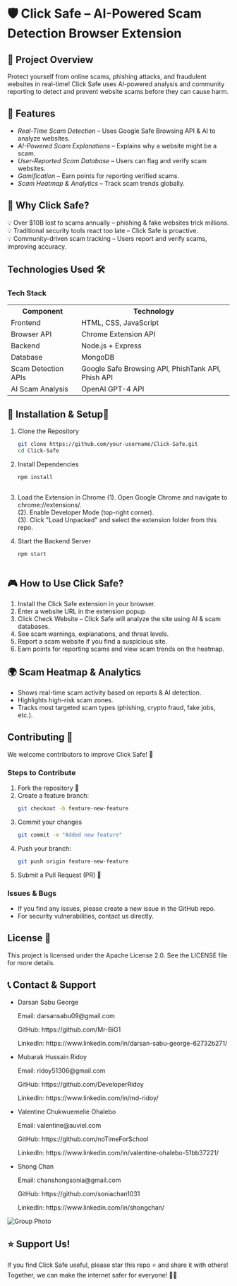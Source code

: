 # 🛡️ Click Safe – AI-Powered Scam Detection Browser Extension

## 📌 Project Overview
Protect yourself from online scams, phishing attacks, and fraudulent websites in real-time!
Click Safe uses AI-powered analysis and community reporting to detect and prevent website scams before they can cause harm.

## 🚀 Features
- *Real-Time Scam Detection* – Uses Google Safe Browsing API & AI to analyze websites.
- *AI-Powered Scam Explanations* – Explains why a website might be a scam.
- *User-Reported Scam Database* – Users can flag and verify scam websites.
- *Gamification* – Earn points for reporting verified scams.
- *Scam Heatmap & Analytics* – Track scam trends globally.

## 📌 Why Click Safe?
💡 Over $10B lost to scams annually – phishing & fake websites trick millions.<br/>
💡 Traditional security tools react too late – Click Safe is proactive.<br/>
💡 Community-driven scam tracking – Users report and verify scams, improving accuracy.<br/>

## Technologies Used 🛠
<div class="container">
    <h3>Tech Stack</h3>
    <table>
        <tr>
            <th>Component</th>
            <th>Technology</th>
        </tr>
        <tr>
            <td>Frontend</td>
            <td>HTML, CSS, JavaScript</td>
        </tr>
        <tr>
            <td>Browser API</td>
            <td>Chrome Extension API</td>
        </tr>
        <tr>
            <td>Backend</td>
            <td>Node.js + Express</td>
        </tr>
        <tr>
            <td>Database</td>
            <td>MongoDB</td>
        </tr>
        <tr>
            <td>Scam Detection APIs</td>
            <td>Google Safe Browsing API, PhishTank API, Phish API</td>
        </tr>
        <tr>
            <td>AI Scam Analysis</td>
            <td>OpenAI GPT-4 API</td>
        </tr>
    </table>
</div>
</body>
</html>


## 🔧 Installation & Setup🚀
1. Clone the Repository
    ```sh
    git clone https://github.com/your-username/Click-Safe.git 
    cd Click-Safe 

3. Install Dependencies <br/>
   ```sh
   npm install 
    
3.  Load the Extension in Chrome 
(1). Open Google Chrome and navigate to chrome://extensions/. <br/>
(2). Enable Developer Mode (top-right corner). <br/>
(3). Click "Load Unpacked" and select the extension folder from this repo. <br/>
    
4. Start the Backend Server
   ```sh
   npm start 
 
## 🎮 How to Use Click Safe?
1. Install the Click Safe extension in your browser.
2. Enter a website URL in the extension popup.
3. Click Check Website – Click Safe will analyze the site using AI & scam databases.
4. See scam warnings, explanations, and threat levels.
5. Report a scam website if you find a suspicious site.
6. Earn points for reporting scams and view scam trends on the heatmap.

## 🌍 Scam Heatmap & Analytics
- Shows real-time scam activity based on reports & AI detection.
- Highlights high-risk scam zones.
- Tracks most targeted scam types (phishing, crypto fraud, fake jobs, etc.).

## Contributing 🤝
We welcome contributors to improve Click Safe! 🚀

### Steps to Contribute
1. Fork the repository 🍴
2. Create a feature branch:
   ```sh
   git checkout -b feature-new-feature
3. Commit your changes
   ```sh
   git commit -m "Added new feature" 
4. Push your branch:
   ```sh
   git push origin feature-new-feature
5. Submit a Pull Request (PR) 📢

### Issues & Bugs
- If you find any issues, please create a new issue in the GitHub repo.
- For security vulnerabilities, contact us directly.

## License 📝
This project is licensed under the Apache License 2.0. See the LICENSE file for more details.

## 📞 Contact & Support
- Darsan Sabu George 
  <p> Email: darsansabu09@gmail.com </p>
  <p> GitHub: https://github.com/Mr-BiG1 </p>
  <p> LinkedIn: https://www.linkedin.com/in/darsan-sabu-george-62732b271/ </p>

- Mubarak Hussain Ridoy
  <p> Email: ridoy51306@gmail.com </p>
  <p> GitHub: https://github.com/DeveloperRidoy </p>
  <p> LinkedIn: https://www.linkedin.com/in/md-ridoy/ </p>

- Valentine Chukwuemelie Ohalebo 
  <p> Email: valentine@auviel.com </p>
  <p> GitHub: https://github.com/noTimeForSchool </p>
  <p> LinkedIn: https://www.linkedin.com/in/valentine-ohalebo-51bb37221/ </p>

- Shong Chan
  <p> Email: chanshongsonia@gmail.com </p>
  <p> GitHub: https://github.com/soniachan1031 </p>
  <p> LinkedIn: https://www.linkedin.com/in/shongchan/ </p>

![Group Photo](https://github.com/user-attachments/assets/9d573621-4056-4ea3-ad70-9d4226692ed1)

## ⭐ Support Us!
If you find Click Safe useful, please star this repo ⭐ and share it with others!
Together, we can make the internet safer for everyone! 🚀💙


